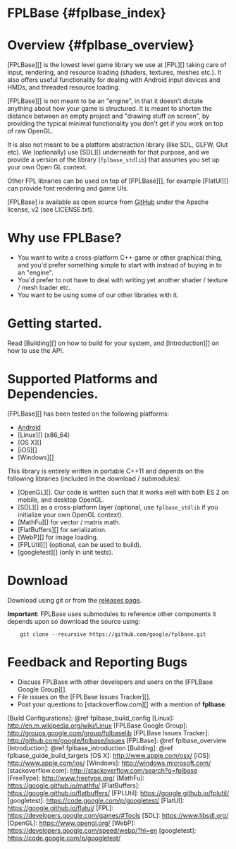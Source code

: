 FPLBase    {#fplbase_index}
======

# Overview    {#fplbase_overview}

[FPLBase][] is the lowest level game library we use at [FPL][] taking care of
input, rendering, and resource loading (shaders, textures, meshes etc.).
It also offers useful functionality for dealing with Android input devices and
HMDs, and threaded resource loading.

[FPLBase][] is not meant to be an "engine", in that it doesn't dictate anything
about how your game is structured. It is meant to shorten the distance between
an empty project and "drawing stuff on screen", by providing the typical
minimal functionality you don't get if you work on top of raw OpenGL.

It is also not meant to be a platform abstraction library (like SDL, GLFW,
Glut etc). We (optionally) use [SDL][] underneath for that purpose, and we
provide a version of the library (`fplbase_stdlib`) that assumes you set up
your own Open GL context.

Other FPL libraries can be used on top of [FPLBase][], for example [FlatUI][]
can provide font rendering and game UIs.

[FPLBase] is available as open source from
[GitHub](http://github.com/google/fplbase) under the Apache license, v2
(see LICENSE.txt).

# Why use FPLBase?

   * You want to write a cross-platform C++ game or other graphical thing,
     and you'd prefer something simple to start with instead of buying in to
     an "engine".
   * You'd prefer to not have to deal with writing yet another shader / texture
     / mesh loader etc.
   * You want to be using some of our other libraries with it.

# Getting started.

Read [Building][] on how to build for your system, and [Introduction][] on how
to use the API.

# Supported Platforms and Dependencies.

[FPLBase][] has been tested on the following platforms:

   * [Android][]
   * [Linux][] (x86_64)
   * [OS X][]
   * [iOS][]
   * [Windows][]

This library is entirely written in portable C++11 and depends on the
following libraries (included in the download / submodules):

   * [OpenGL][]. Our code is written such that it works well with both ES 2 on
     mobile, and desktop OpenGL.
   * [SDL][] as a cross-platform layer (optional, use `fplbase_stdlib` if you
     initialize your own OpenGL context).
   * [MathFu][] for vector / matrix math.
   * [FlatBuffers][] for serialization.
   * [WebP][] for image loading.
   * [FPLUtil][] (optional, can be used to build).
   * [googletest][] (only in unit tests).

# Download

Download using git or from the
[releases page](http://github.com/google/fplbase/releases).

**Important**: FPLBase uses submodules to reference other components it depends
upon so download the source using:

~~~{.sh}
    git clone --recursive https://github.com/google/fplbase.git
~~~

# Feedback and Reporting Bugs

   * Discuss FPLBase with other developers and users on the
     [FPLBase Google Group][].
   * File issues on the [FPLBase Issues Tracker][].
   * Post your questions to [stackoverflow.com][] with a mention of **fplbase**.

  [Android]: http://www.android.com
  [Build Configurations]: @ref fplbase_build_config
  [Linux]: http://en.m.wikipedia.org/wiki/Linux
  [FPLBase Google Group]: http://groups.google.com/group/fplbaselib
  [FPLBase Issues Tracker]: http://github.com/google/fplbase/issues
  [FPLBase]: @ref fplbase_overview
  [Introduction]: @ref fplbase_introduction
  [Building]: @ref fplbase_guide_build_targets
  [OS X]: http://www.apple.com/osx/
  [iOS]: http://www.apple.com/ios/
  [Windows]: http://windows.microsoft.com/
  [stackoverflow.com]: http://stackoverflow.com/search?q=fplbase
  [FreeType]: http://www.freetype.org/
  [MathFu]: https://google.github.io/mathfu/
  [FlatBuffers]: https://google.github.io/flatbuffers/
  [FPLUtil]: https://google.github.io/fplutil/
  [googletest]: https://code.google.com/p/googletest/
  [FlatUI]: https://google.github.io/flatui/
  [FPL]: https://developers.google.com/games/#Tools
  [SDL]: https://www.libsdl.org/
  [OpenGL]: https://www.opengl.org/
  [WebP]: https://developers.google.com/speed/webp/?hl=en
  [googletest]: https://code.google.com/p/googletest/
